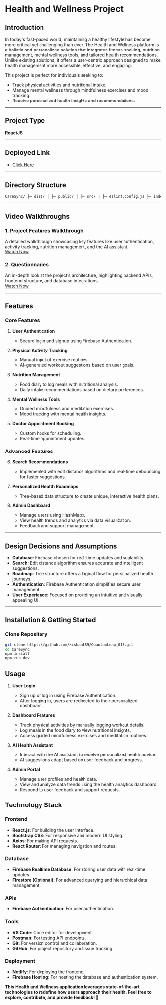 # Health and Wellness Project

## **Introduction**
In today's fast-paced world, maintaining a healthy lifestyle has become more critical yet challenging than ever. The Health and Wellness platform is a holistic and personalized solution that integrates fitness tracking, nutrition management, mental wellness tools, and tailored health recommendations. Unlike existing solutions, it offers a user-centric approach designed to make health management more accessible, effective, and engaging.  

This project is perfect for individuals seeking to:  
- Track physical activities and nutritional intake.  
- Manage mental wellness through mindfulness exercises and mood tracking.  
- Receive personalized health insights and recommendations.  

---

## **Project Type**
**ReactJS**

---

## **Deployed Link**
- [Click Here]([#](https://visionary-crostata-0ee9ad.netlify.app/))  


---

## **Directory Structure**
```bash
CareSync/ ├─ dist/ │ ├─ public/ │ ├─ src/ | ├─ eslint.config.js ├─ index.html ├─ package-lock.json ├─ package.json ├─ vite.config.js ├─ README.md
```

---

## **Video Walkthroughs**
### **1. Project Features Walkthrough**  
A detailed walkthrough showcasing key features like user authentication, activity tracking, nutrition management, and the AI assistant.  
[Watch Now](https://youtu.be/C03-wKQ-JqE?si=nz-kgKHeTR6DZAX4)

### **2. Questionnaries**  
An in-depth look at the project’s architecture, highlighting backend APIs, frontend structure, and database integrations.  
[Watch Now](https://youtu.be/Mnh8ErlckL0?si=I6facrBiFMMLfG5Y)

---

## **Features**
### **Core Features**
1. **User Authentication**  
   - Secure login and signup using Firebase Authentication.  

2. **Physical Activity Tracking**  
   - Manual input of exercise routines.  
   - AI-generated workout suggestions based on user goals.  

3. **Nutrition Management**  
   - Food diary to log meals with nutritional analysis.  
   - Daily intake recommendations based on dietary preferences.  

4. **Mental Wellness Tools**  
   - Guided mindfulness and meditation exercises.  
   - Mood tracking with mental health insights.  

5. **Doctor Appointment Booking**  
   - Custom hooks for scheduling.  
   - Real-time appointment updates.  

### **Advanced Features**
6. **Search Recommendations**  
   - Implemented with edit distance algorithms and real-time debouncing for faster suggestions.  

7. **Personalized Health Roadmaps**  
   - Tree-based data structure to create unique, interactive health plans.  

8. **Admin Dashboard**  
   - Manage users using HashMaps.  
   - View health trends and analytics via data visualization.  
   - Feedback and support management.  

---

## **Design Decisions and Assumptions**
- **Database**: Firebase chosen for real-time updates and scalability.  
- **Search**: Edit distance algorithm ensures accurate and intelligent suggestions.  
- **Roadmap**: Tree structure offers a logical flow for personalized health journeys.  
- **Authentication**: Firebase Authentication simplifies secure user management.  
- **User Experience**: Focused on providing an intuitive and visually appealing UI.  

---

## **Installation & Getting Started**
### **Clone Repository**
```bash
git clone https://github.com/kishan189/QuantumLeap_018.git
cd CareSync
npm install
npm run dev
```

## **Usage**
1. **User Login**  
   - Sign up or log in using Firebase Authentication.  
   - After logging in, users are redirected to their personalized dashboard.

2. **Dashboard Features**  
   - Track physical activities by manually logging workout details.
   - Log meals in the food diary to view nutritional insights.
   - Access guided mindfulness exercises and meditation routines.

3. **AI Health Assistant**  
   - Interact with the AI assistant to receive personalized health advice.
   - AI suggestions adapt based on user feedback and progress.

4. **Admin Portal**  
   - Manage user profiles and health data.  
   - View and analyze data trends using the health analytics dashboard.  
   - Respond to user feedback and support requests.

## **Technology Stack**

### **Frontend**
- **React.js**: For building the user interface.
- **Bootstrap CSS**: For responsive and modern UI styling.
- **Axios**: For making API requests.
- **React Router**: For managing navigation and routes.

### **Database**
- **Firebase Realtime Database**: For storing user data with real-time updates.
- **Firestore (Optional)**: For advanced querying and hierarchical data management.

### **APIs**
- **Firebase Authentication**: For user authentication.

### **Tools**
- **VS Code**: Code editor for development.
- **Postman**: For testing API endpoints.
- **Git**: For version control and collaboration.
- **GitHub**: For project repository and issue tracking.

### **Deployment**
- **Netlify**: For deploying the frontend.
- **Firebase Hosting**: For hosting the database and authentication system.


**This Health and Wellness application leverages state-of-the-art technologies to redefine how users approach their health. Feel free to explore, contribute, and provide feedback! 🚀**
